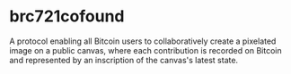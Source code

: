 # brc721cofound
A protocol enabling all Bitcoin users to collaboratively create a pixelated image on a public canvas, where each contribution is recorded on Bitcoin and represented by an inscription of the canvas's latest state.
